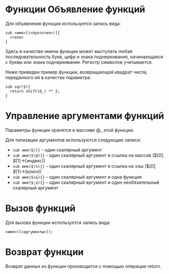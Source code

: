 Функции
Объявление функций
==================

Для объявления функции используется запись вида:

    sub <имя>[(<прототип>)]{
      <тело>
    }

Здесь в качестве имени функции может выступать любая последовательность букв, цифр и знака подчеркивания, начинающаяся с буквы или знака подчеркивания. Регистр символов учитывается.

Ниже приведен пример функции, возвращающей квадрат числа, переданного ей в качестве параметра:

    sub sqr($){
      return shift(@_) ** 2;
    }

Управление аргументами функций
==============================

Параметры функции хранятся в массиве @_ этой функции.

Для типизации аргументов используются следующие записи:

* `sub имя($){}` - один скалярный аргумент
* `sub имя($\@){}` - один скалярный аргумент и ссылка на массив ($_[0], $_[1]->[индекс])
* `sub имя($\%){}` - один скалярный аргумент и ссылка на хэш ($_[0], $_[1]->{ключ})
* `sub имя($\&){}` - один скалярный аргумент и одна функция
* `sub имя($;$){}` - один скалярный аргумент и один необязательный скалярный аргумент

Вызов функций
=============

Для вызова функции используется запись вида:

    <имя>([<аргументы>]);

Возврат функции
===============

Возврат данных из функции производится с помощью операции return.
